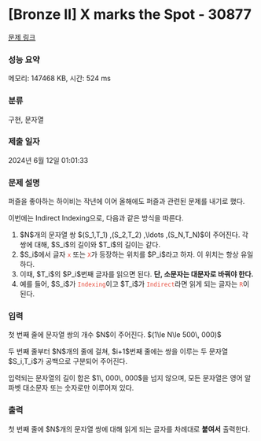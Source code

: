 # [Bronze II] X marks the Spot - 30877 

[문제 링크](https://www.acmicpc.net/problem/30877) 

### 성능 요약

메모리: 147468 KB, 시간: 524 ms

### 분류

구현, 문자열

### 제출 일자

2024년 6월 12일 01:01:33

### 문제 설명

<p>퍼즐을 좋아하는 하이비는 작년에 이어 올해에도 퍼즐과 관련된 문제를 내기로 했다.</p>

<p>이번에는 Indirect Indexing으로, 다음과 같은 방식을 따른다.</p>

<ol>
	<li>$N$개의 문자열 쌍 $(S_1,T_1) ,(S_2,T_2) ,\ldots ,(S_N,T_N)$이 주어진다. 각 쌍에 대해, $S_i$의 길이와 $T_i$의 길이는 같다.</li>
	<li>$S_i$에서 글자 <span style="color:#e74c3c;"><code>x</code></span> 또는 <span style="color:#e74c3c;"><code>X</code></span>가 등장하는 위치를 $P_i$라고 하자. 이 위치는 항상 유일하다.</li>
	<li>이때, $T_i$의 $P_i$번째 글자를 읽으면 된다. <strong>단, 소문자는 대문자로 바꿔야 한다.</strong></li>
	<li>예를 들어, $S_i$가 <span style="color:#e74c3c;"><code>Indexing</code></span>이고 $T_i$가 <span style="color:#e74c3c;"><code>Indirect</code></span>라면 읽게 되는 글자는 <span style="color:#e74c3c;"><code>R</code></span>이 된다.</li>
</ol>

### 입력 

 <p>첫 번째 줄에 문자열 쌍의 개수 $N$이 주어진다. $(1\le N\le 500\, 000)$</p>

<p>두 번째 줄부터 $N$개의 줄에 걸쳐, $i+1$번째 줄에는 쌍을 이루는 두 문자열 $S_i,T_i$가 공백으로 구분되어 주어진다.</p>

<p>입력되는 문자열의 길이 합은 $1\, 000\, 000$을 넘지 않으며, 모든 문자열은 영어 알파벳 대소문자 또는 숫자로만 이루어져 있다.</p>

### 출력 

 <p>첫 번째 줄에 $N$개의 문자열 쌍에 대해 읽게 되는 글자를 차례대로 <strong>붙여서</strong> 출력한다.</p>

